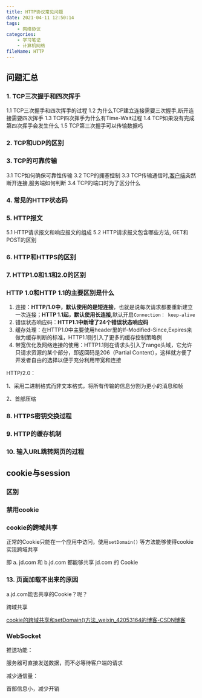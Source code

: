 ```yaml
---
title: HTTP协议常见问题
date: 2021-04-11 12:50:14
tags:
	- 网络协议
categories:
	- 学习笔记
	- 计算机网络
fileName: HTTP
---
```




## 问题汇总

### 1. TCP三次握手和四次挥手

1.1 TCP三次握手和四次挥手的过程
1.2 为什么TCP建立连接需要三次握手,断开连接需要四次挥手
1.3 TCP四次挥手为什么有Time-Wait过程
1.4 TCP如果没有完成第四次挥手会发生什么
1.5 TCP第三次握手可以传输数据吗

### 2. TCP和UDP的区别

### 3. TCP的可靠传输

3.1 TCP如何确保可靠性传输
3.2 TCP的拥塞控制
3.3 TCP传输通信时,[客户端](https://www.nowcoder.com/jump/super-jump/word?word=客户端)突然断开连接,服务端如何判断
3.4 TCP的端口时为了区分什么

### 4. 常见的HTTP状态码

### 5. HTTP报文

5.1 HTTP请求报文和响应报文的组成
5.2 HTTP请求报文包含哪些方法, GET和POST的区别

### 6. HTTP和HTTPS的区别

### 7. HTTP1.0和1.1和2.0的区别

### HTTP 1.0和HTTP 1.1的主要区别是什么

1. 连接：**HTTP/1.0中，默认使用的是短连接**，也就是说每次请求都要重新建立一次连接；**HTTP 1.1起，默认使用长连接**,默认开启`Connection： keep-alive`
2. 错误状态响应码：**HTTP1.1中新增了24个错误状态响应码**
3. 缓存处理：在HTTP1.0中主要使用header里的If-Modified-Since,Expires来做为缓存判断的标准，HTTP1.1则引入了更多的缓存控制策略例
4. 带宽优化及网络连接的使用：HTTP1.1则在请求头引入了range头域，它允许只请求资源的某个部分，即返回码是206（Partial Content），这样就方便了开发者自由的选择以便于充分利用带宽和连接

HTTP/2.0：

1、采用二进制格式而非文本格式，将所有传输的信息分割为更小的消息和帧

2、首部压缩



### 8. HTTPS密钥交换过程



### 9. HTTP的缓存机制



### 10. 输入URL跳转网页的过程



## cookie与session

### 区别



### 禁用cookie



### cookie的跨域共享

正常的Cookie只能在一个应用中访问，使用`setDomain()` 等方法能够使得cookie实现跨域共享

即 a. jd.com 和 b.jd.com 都能够共享 jd.com 的 Cookie



### 13. 页面加载不出来的原因



a.jd.com能否共享的Cookie？呢？

跨域共享

[cookie的跨域共享和setDomain()方法_weixin_42053164的博客-CSDN博客](https://blog.csdn.net/weixin_42053164/article/details/102921758)



### WebSocket

推送功能：

服务器可直接发送数据，而不必等待客户端的请求

减少通信量：

首部信息小，减少开销